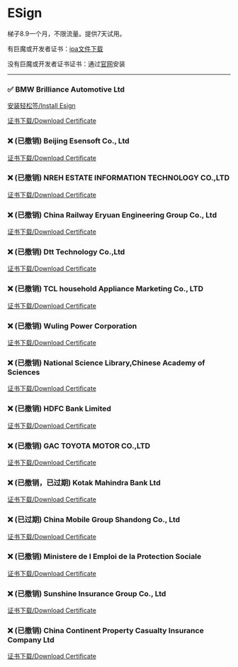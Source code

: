 # ESign

梯子8.9一个月，不限流量。提供7天试用。

有巨魔或开发者证书：[ipa文件下载](https://chatbrowser.oss-cn-beijing.aliyuncs.com/dist/Anony.ipa)

没有巨魔或开发者证书证书：通过[官网](https://manual.chatbrowser.top/sell/)安装

---

### ✅  BMW Brilliance Automotive Ltd
[安装轻松签/Install Esign](itms-services://?action=download-manifest&url=https://app-trick.github.io/iOS/plist/com.pyzbhgnesk.jaaiqbrp.plist)

[证书下载/Download Certificate](/iOS/cert/BMW%20Brilliance%20Automotive%20Ltd.zip)
### ❌ (已撤销) Beijing Esensoft Co., Ltd
[证书下载/Download Certificate](/iOS/cert/Beijing%20Esensoft%20Co.%2C%20Ltd.zip)
### ❌ (已撤销) NREH ESTATE INFORMATION TECHNOLOGY CO.,LTD
[证书下载/Download Certificate](/iOS/cert/NREH%20ESTATE%20INFORMATION%20TECHNOLOGY%20CO.%2CLTD.zip)
### ❌ (已撤销) China Railway Eryuan Engineering Group Co., Ltd
[证书下载/Download Certificate](/iOS/cert/China%20Railway%20Eryuan%20Engineering%20Group%20Co.%2C%20Ltd.zip)
### ❌ (已撤销) Dtt Technology Co.,Ltd
[证书下载/Download Certificate](/iOS/cert/Dtt%20Technology%20Co.%2CLtd.zip)
### ❌ (已撤销) TCL household Appliance Marketing Co., LTD
[证书下载/Download Certificate](/iOS/cert/TCL%20household%20Appliance%20Marketing%20Co.%2C%20LTD.zip)
### ❌ (已撤销) Wuling Power Corporation
[证书下载/Download Certificate](/iOS/cert/Wuling%20Power%20Corporation.zip)
### ❌ (已撤销) National Science Library,Chinese Academy  of Sciences
[证书下载/Download Certificate](/iOS/cert/National%20Science%20Library%2CChinese%20Academy%20%20of%20Sciences.zip)
### ❌ (已撤销) HDFC Bank Limited
[证书下载/Download Certificate](/iOS/cert/HDFC%20Bank%20Limited.zip)
### ❌ (已撤销) GAC TOYOTA MOTOR CO.,LTD
[证书下载/Download Certificate](/iOS/cert/GAC%20TOYOTA%20MOTOR%20CO.%2CLTD.zip)
### ❌ (已撤销，已过期) Kotak Mahindra Bank Ltd
[证书下载/Download Certificate](/iOS/cert/Kotak%20Mahindra%20Bank%20Ltd.zip)
### ❌ (已过期) China Mobile Group Shandong Co., Ltd
[证书下载/Download Certificate](/iOS/cert/China%20Mobile%20Group%20Shandong%20Co.%2C%20Ltd.zip)
### ❌ (已撤销) Ministere de I Emploi de la Protection Sociale
[证书下载/Download Certificate](/iOS/cert/Ministere%20de%20I%20Emploi%20de%20la%20Protection%20Sociale.zip)
### ❌ (已撤销) Sunshine Insurance Group Co., Ltd
[证书下载/Download Certificate](/iOS/cert/Sunshine%20Insurance%20Group%20Co.%2C%20Ltd.zip)
### ❌ (已撤销) China Continent Property   Casualty Insurance Company Ltd
[证书下载/Download Certificate](/iOS/cert/China%20Continent%20Property%20%20%20Casualty%20Insurance%20Company%20Ltd.zip)